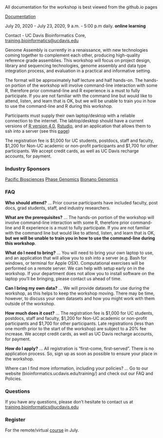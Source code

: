 All documentation for the workshop is best viewed from the github.io pages

[Documentation](https://ucdavis-bioinformatics-training.github.io/2020-Genome_Assembly_Workshop/)

July 20, 2020 - July 23, 2020, 9 a.m. - 5:00 p.m daily. **online learning**

Contact - UC Davis Bioinformatics Core, [training.bioinformatics@ucdavis.edu](mailto:training.bioinformatics@ucdavis.edu)

Genome Assembly is currently in a renaissance, with new technologies coming together to complement each other, producing high-quality reference grade assemblies. This workshop will focus on project design, library and sequencing technologies, genome assembly and data type integration process, and evaluation in a practical and informative setting.

The format will be approximately half lecture and half hands-on. The hands-on portion of the workshop will  involve command-line interaction with some R, therefore prior command-line and R experience is a must to fully participate. If you are not familiar with the command line but would like to attend, listen, and learn that is OK, but we will be unable to train you in how to use the command-line and R during this workshop.

Participants must supply their own laptop/desktop with a reliable connection to the internet. The labtop/desktop should have a current versions of [R version 4.0](https://cloud.r-project.org/), [Rstudio](https://rstudio.com/products/rstudio/download/#download), and an application that allows them to ssh into a server (see this [page](https://ucdavis-bioinformatics-training.github.io/2020-Genome_Assembly_Workshop/prerequisites/cli/logging-in))

The registration fee is $1,000 for UC students, postdocs, staff and faculty, $1,200 for Non-UC academic or non-profit participants and $1,700 for other participants. We accept credit cards, as well as UC Davis recharge accounts, for payment.

### Industry Sponsors

[Pacific Biosciences](https://www.pacb.com/)
[Phase  Genomics](https://phasegenomics.com/)
[Bionano Genomics](https://bionanogenomics.com/)

### FAQ


**Who should attend?** … Prior course participants have included faculty, post docs, grad students, staff, and industry researchers.

**What are the prerequisites?** … The hands-on portion of the workshop will  involve command-line interaction with some R, therefore prior command-line and R experience is a must to fully participate. If you are not familiar with the command line but would like to attend, listen, and learn that is OK, **but we will be unable to train you in how to use the command-line during this workshop**.

**What do I need to bring?** … You will need to bring your own laptop to use, and an application that will allow you to ssh into a server (e.g. Bash for windows, or terminal for Apple OSX). Computational exercises will be performed on a remote server. We can help with setup early on in the workshop. If your department does not allow you to install software on the laptop you’ll be bringing, please contact us ahead of time.

**Can I bring my own data?** … We will provide datasets for use during the workshop, as this helps to keep the workshop moving. There may be time, however, to discuss your own datasets and how you might work with them outside of the workshop.

**How much does it cost?** … The registration fee is $1,000 for UC students, postdocs, staff and faculty, $1,200 for Non-UC academic or non-profit participants and $1,700 for other participants. Late registrations (less than one month prior to the start of the workshop) are subject to a 20% fee increase. We accept credit cards, as well as UC Davis recharge accounts, for payment.

**How do I apply?** … All registration is “first-come, first-served”. There is no application process.  So, sign up as soon as possible to ensure your place in the workshop.

Where can I find more information, including your policies?  ... Go to our website (bioinformatics.ucdavis.edu/training/) and check out our FAQ and Policies.

### Questions

If you have any questions, please don’t hesitate to contact us at [training.bioinformatics@ucdavis.edu](mailto:training.bioinformatics@ucdavis.edu)


### Register

For the remote/virtual [course](https://registration.genomecenter.ucdavis.edu/events/genome_assembly_2020/) in July.
